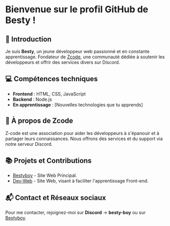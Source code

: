 # Bienvenue sur le profil GitHub de Besty !

## 👋 Introduction
Je suis **Besty**, un jeune développeur web passionné et en constante apprentissage. Fondateur de [Zcode](https://discord.gg/zcode), une communauté dédiée à soutenir les développeurs et offrir des services divers sur Discord.

## 💻 Compétences techniques
- **Frontend** : HTML, CSS, JavaScript
- **Backend** : Node.js
- **En apprentissage** : [Nouvelles technologies que tu apprends]

## 🌟 À propos de Zcode
Z-code est une association pour aider les développeurs à s'épanouir et à partager leurs connaissances. Nous offrons des services et du support via notre serveur Discord.

## 📚 Projets et Contributions
- [Bestyboy](https://bestyboy.fr) - Site Web Principal.
- [Dev-Web](https://dev-web.bestyboy.fr) - Site Web, visant à faciliter l'apprentissage Front-end.

## 📬 Contact et Réseaux sociaux
Pour me contacter, rejoignez-moi sur **Discord** -> **besty-boy** ou sur [Bestyboy](https://bestyboy.fr/support).

